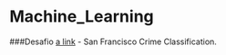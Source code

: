 # Machine_Learning

###Desafio [a link](https://www.kaggle.com/competitions/sf-crime/overview) - San Francisco Crime Classification. 
